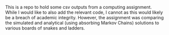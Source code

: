 This is a repo to hold some csv outputs from a computing assignment. While I would like to also add the relevant code, I cannot as this would likely be a breach of academic integrity. However, the assignment was comparing the simulated and analytical (using absorbing Markov Chains) solutions to various boards of snakes and ladders.
